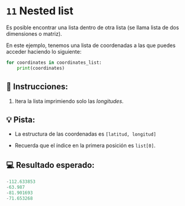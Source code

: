 # `11` Nested list

Es posible encontrar una lista dentro de otra lista (se llama lista de dos dimensiones o matriz).

En este ejemplo, tenemos una lista de coordenadas a las que puedes acceder haciendo lo siguiente:

```py
for coordinates in coordinates_list:
    print(coordinates)
```

## 📝 Instrucciones:

1. Itera la lista imprimiendo solo las *longitudes*.

## 💡 Pista:

+ La estructura de las coordenadas es `[latitud, longitud]`

+ Recuerda que el índice en la primera posición es `list[0]`.

## 💻 Resultado esperado:

```py
-112.633853
-63.987
-81.901693
-71.653268
```

